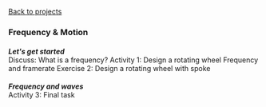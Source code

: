 <a href="../" class="quaternary"><f-leftarrow-icon /> Back to projects</a>

### Frequency & Motion

<div class="grid" style="--cols: 1fr">

<f-section-card section="START">
<h5 style="margin-bottom: 0">Let's get started</h5>
</f-section-card>

<f-section-card section="DISCUSS_1">
<f-inline style="margin-bottom: 0">
  <f-note-icon size="small" />
  Discuss: What is a frequency?
</f-inline>
</f-section-card>

<f-section-card section="ACTIVITY_1">
<f-inline style="margin-bottom: 0">
  <f-activity-icon size="small" />
  Activity 1: Design a rotating wheel
</f-inline>
</f-section-card>

<f-section-card section="THEORY_1">
Frequency and framerate
</f-section-card>

<f-section-card section="ACTIVITY_2">
<f-inline style="margin-bottom: 0">
  <f-activity-icon size="small" />
  Exercise 2: Design a rotating wheel with spoke
</f-inline>
</f-section-card>

<f-section-card section="THEORY_2">
<h5 style="margin-bottom: 0">Frequency and waves</h5>
</f-section-card>

<f-section-card section="ACTIVITY_3">
<f-inline style="margin-bottom: 0">
  <f-activity-icon size="small" />
  Activity 3: Final task
</f-inline>
</f-section-card>